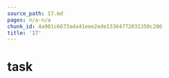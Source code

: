 ```yaml
---
source_path: 17.md
pages: n/a-n/a
chunk_id: 4a901c6673ada41eee2ede13364772031350c206
title: '17'
---
```

# task
